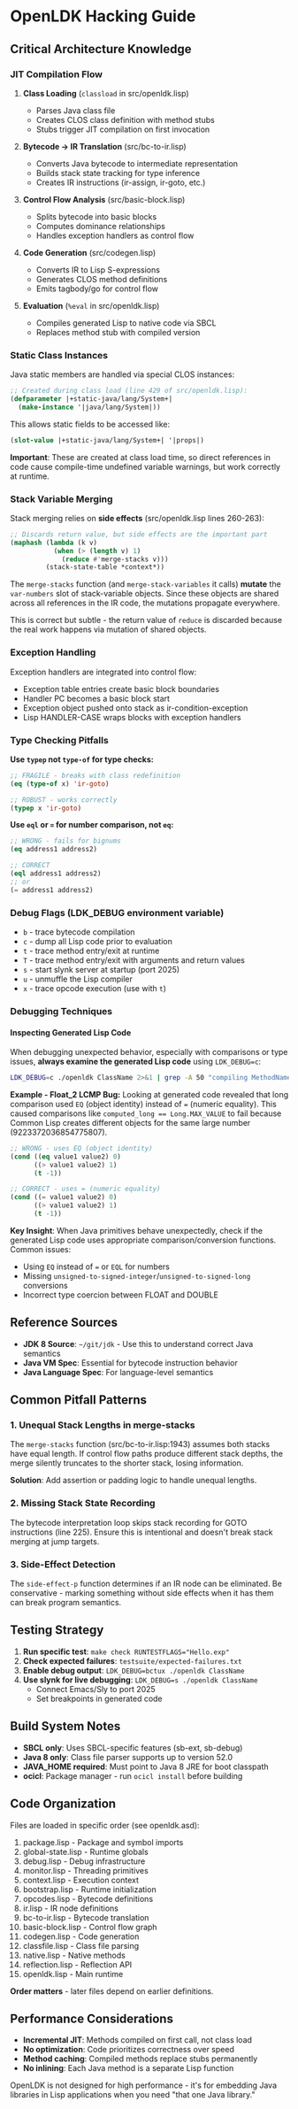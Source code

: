 # OpenLDK Hacking Guide

## Critical Architecture Knowledge

### JIT Compilation Flow

1. **Class Loading** (`classload` in src/openldk.lisp)
   - Parses Java class file
   - Creates CLOS class definition with method stubs
   - Stubs trigger JIT compilation on first invocation

2. **Bytecode → IR Translation** (src/bc-to-ir.lisp)
   - Converts Java bytecode to intermediate representation
   - Builds stack state tracking for type inference
   - Creates IR instructions (ir-assign, ir-goto, etc.)

3. **Control Flow Analysis** (src/basic-block.lisp)
   - Splits bytecode into basic blocks
   - Computes dominance relationships
   - Handles exception handlers as control flow

4. **Code Generation** (src/codegen.lisp)
   - Converts IR to Lisp S-expressions
   - Generates CLOS method definitions
   - Emits tagbody/go for control flow

5. **Evaluation** (`%eval` in src/openldk.lisp)
   - Compiles generated Lisp to native code via SBCL
   - Replaces method stub with compiled version

### Static Class Instances

Java static members are handled via special CLOS instances:

```lisp
;; Created during class load (line 429 of src/openldk.lisp):
(defparameter |+static-java/lang/System+|
  (make-instance '|java/lang/System|))
```

This allows static fields to be accessed like:
```lisp
(slot-value |+static-java/lang/System+| '|props|)
```

**Important**: These are created at class load time, so direct references in code
cause compile-time undefined variable warnings, but work correctly at runtime.

### Stack Variable Merging

Stack merging relies on **side effects** (src/openldk.lisp lines 260-263):

```lisp
;; Discards return value, but side effects are the important part
(maphash (lambda (k v)
           (when (> (length v) 1)
             (reduce #'merge-stacks v)))
         (stack-state-table *context*))
```

The `merge-stacks` function (and `merge-stack-variables` it calls) **mutate**
the `var-numbers` slot of stack-variable objects. Since these objects are
shared across all references in the IR code, the mutations propagate everywhere.

This is correct but subtle - the return value of `reduce` is discarded because
the real work happens via mutation of shared objects.

### Exception Handling

Exception handlers are integrated into control flow:
- Exception table entries create basic block boundaries
- Handler PC becomes a basic block start
- Exception object pushed onto stack as ir-condition-exception
- Lisp HANDLER-CASE wraps blocks with exception handlers

### Type Checking Pitfalls

**Use `typep` not `type-of` for type checks:**

```lisp
;; FRAGILE - breaks with class redefinition
(eq (type-of x) 'ir-goto)

;; ROBUST - works correctly
(typep x 'ir-goto)
```

**Use `eql` or `=` for number comparison, not `eq`:**

```lisp
;; WRONG - fails for bignums
(eq address1 address2)

;; CORRECT
(eql address1 address2)
;; or
(= address1 address2)
```

### Debug Flags (LDK_DEBUG environment variable)

- `b` - trace bytecode compilation
- `c` - dump all Lisp code prior to evaluation
- `t` - trace method entry/exit at runtime
- `T` - trace method entry/exit with arguments and return values
- `s` - start slynk server at startup (port 2025)
- `u` - unmuffle the Lisp compiler
- `x` - trace opcode execution (use with `t`)

### Debugging Techniques

#### Inspecting Generated Lisp Code

When debugging unexpected behavior, especially with comparisons or type issues,
**always examine the generated Lisp code** using `LDK_DEBUG=c`:

```bash
LDK_DEBUG=c ./openldk ClassName 2>&1 | grep -A 50 "compiling MethodName"
```

**Example - Float_2 LCMP Bug:**
Looking at generated code revealed that long comparison used `EQ` (object identity)
instead of `=` (numeric equality). This caused comparisons like
`computed_long == Long.MAX_VALUE` to fail because Common Lisp creates different
objects for the same large number (9223372036854775807).

```lisp
;; WRONG - uses EQ (object identity)
(cond ((eq value1 value2) 0)
      ((> value1 value2) 1)
      (t -1))

;; CORRECT - uses = (numeric equality)
(cond ((= value1 value2) 0)
      ((> value1 value2) 1)
      (t -1))
```

**Key Insight**: When Java primitives behave unexpectedly, check if the generated
Lisp code uses appropriate comparison/conversion functions. Common issues:
- Using `EQ` instead of `=` or `EQL` for numbers
- Missing `unsigned-to-signed-integer`/`unsigned-to-signed-long` conversions
- Incorrect type coercion between FLOAT and DOUBLE

## Reference Sources

- **JDK 8 Source**: `~/git/jdk` - Use this to understand correct Java semantics
- **Java VM Spec**: Essential for bytecode instruction behavior
- **Java Language Spec**: For language-level semantics

## Common Pitfall Patterns

### 1. Unequal Stack Lengths in merge-stacks

The `merge-stacks` function (src/bc-to-ir.lisp:1943) assumes both stacks have
equal length. If control flow paths produce different stack depths, the merge
silently truncates to the shorter stack, losing information.

**Solution**: Add assertion or padding logic to handle unequal lengths.

### 2. Missing Stack State Recording

The bytecode interpretation loop skips stack recording for GOTO instructions
(line 225). Ensure this is intentional and doesn't break stack merging at
jump targets.

### 3. Side-Effect Detection

The `side-effect-p` function determines if an IR node can be eliminated.
Be conservative - marking something without side effects when it has them
can break program semantics.

## Testing Strategy

1. **Run specific test**: `make check RUNTESTFLAGS="Hello.exp"`
2. **Check expected failures**: `testsuite/expected-failures.txt`
3. **Enable debug output**: `LDK_DEBUG=bctux ./openldk ClassName`
4. **Use slynk for live debugging**: `LDK_DEBUG=s ./openldk ClassName`
   - Connect Emacs/Sly to port 2025
   - Set breakpoints in generated code

## Build System Notes

- **SBCL only**: Uses SBCL-specific features (sb-ext, sb-debug)
- **Java 8 only**: Class file parser supports up to version 52.0
- **JAVA_HOME required**: Must point to Java 8 JRE for boot classpath
- **ocicl**: Package manager - run `ocicl install` before building

## Code Organization

Files are loaded in specific order (see openldk.asd):
1. package.lisp - Package and symbol imports
2. global-state.lisp - Runtime globals
3. debug.lisp - Debug infrastructure
4. monitor.lisp - Threading primitives
5. context.lisp - Execution context
6. bootstrap.lisp - Runtime initialization
7. opcodes.lisp - Bytecode definitions
8. ir.lisp - IR node definitions
9. bc-to-ir.lisp - Bytecode translation
10. basic-block.lisp - Control flow graph
11. codegen.lisp - Code generation
12. classfile.lisp - Class file parsing
13. native.lisp - Native methods
14. reflection.lisp - Reflection API
15. openldk.lisp - Main runtime

**Order matters** - later files depend on earlier definitions.

## Performance Considerations

- **Incremental JIT**: Methods compiled on first call, not class load
- **No optimization**: Code prioritizes correctness over speed
- **Method caching**: Compiled methods replace stubs permanently
- **No inlining**: Each Java method is a separate Lisp function

OpenLDK is not designed for high performance - it's for embedding Java
libraries in Lisp applications when you need "that one Java library."
